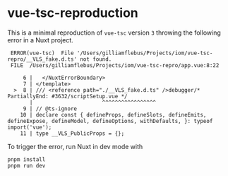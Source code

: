 # vue-tsc-reproduction

This is a minimal reproduction of `vue-tsc` version `3` throwing the following error in a Nuxt project.

```
 ERROR(vue-tsc)  File '/Users/gilliamflebus/Projects/iom/vue-tsc-repro/__VLS_fake.d.ts' not found.
 FILE  /Users/gilliamflebus/Projects/iom/vue-tsc-repro/app.vue:8:22

     6 |   </NuxtErrorBoundary>
     7 | </template>
  >  8 | /// <reference path="./__VLS_fake.d.ts" />debugger/* PartiallyEnd: #3632/scriptSetup.vue */
       |                      ^^^^^^^^^^^^^^^^^
     9 | // @ts-ignore
    10 | declare const { defineProps, defineSlots, defineEmits, defineExpose, defineModel, defineOptions, withDefaults, }: typeof import('vue');
    11 | type __VLS_PublicProps = {};

```

To trigger the error, run Nuxt in dev mode with

```
pnpm install
pnpm run dev
```
